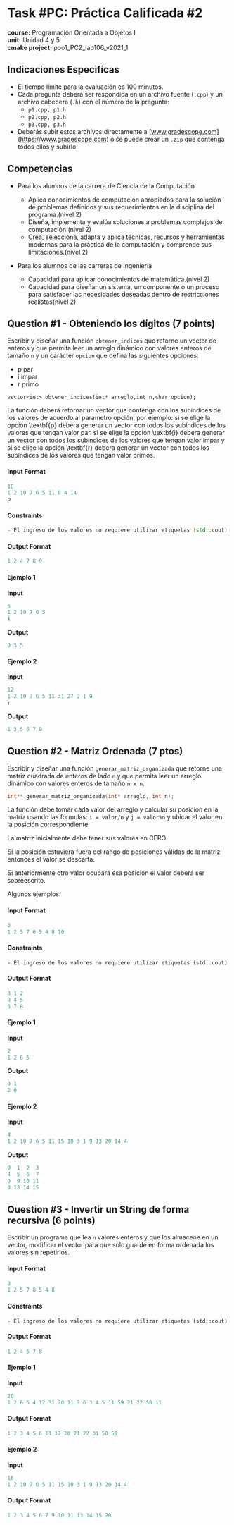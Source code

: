 # Task #PC: Práctica Calificada #2
**course:** Programación Orientada a Objetos I  
**unit:** Unidad 4 y 5  
**cmake project:** poo1_PC2_lab106_v2021_1
## Indicaciones Especificas
- El tiempo límite para la evaluación es 100 minutos.
- Cada pregunta deberá ser respondida en un archivo fuente (`.cpp`) y un archivo cabecera (`.h`) con el número de la pregunta:
    - `p1.cpp, p1.h`
    - `p2.cpp, p2.h`
    - `p3.cpp, p3.h`
- Deberás subir estos archivos directamente a [www.gradescope.com](https://www.gradescope.com) o se puede crear un `.zip` que contenga todos ellos y subirlo.

## Competencias
- Para los alumnos de la carrera de Ciencia de la Computación
    - Aplica conocimientos de computación  apropiados para la solución de  problemas definidos y sus requerimientos en la disciplina del programa.(nivel 2)
    - Diseña, implementa y evalúa soluciones a problemas complejos de computación.(nivel 2)
    - Crea, selecciona, adapta y aplica técnicas, recursos y herramientas modernas para la práctica de la computación y comprende sus limitaciones.(nivel 2)

- Para los alumnos de las carreras de Ingeniería
    - Capacidad para aplicar conocimientos de matemática.(nivel 2)
    - Capacidad para diseñar un sistema, un componente o un proceso para satisfacer las necesidades deseadas dentro de restricciones realistas(nivel 2)

## Question #1 - Obteniendo los dígitos (7 points)

Escribir y diseñar una función `obtener_indices` que retorne un vector de enteros y que permita leer un arreglo dinámico con valores enteros de tamaño `n` y un carácter `opcion` que defina las siguientes opciones:
- p par
- i impar
- r primo
```
vector<int> obtener_indices(int* arreglo,int n,char opcion);
```
La función deberá retornar un vector que contenga con los subíndices de los valores de acuerdo al parametro  opción, por ejemplo: si se elige la opción \textbf{p} debera generar un vector con todos los subíndices de los valores que tengan valor par. si se elige la opción \textbf{i} debera generar un vector con todos los subíndices de los valores que tengan valor impar y si se elige la opción \textbf{r} debera generar un vector con todos los subíndices de los valores que tengan valor primos.

#### Input Format

```cpp
10
1 2 10 7 6 5 11 8 4 14
p
```

#### Constraints

```cpp
- El ingreso de los valores no requiere utilizar etiquetas (std::cout)
```

#### Output Format

```cpp
1 2 4 7 8 9
```
#### Ejemplo 1
**Input**
```cpp
6
1 2 10 7 6 5
i
```
**Output**
```cpp
0 3 5
```

#### Ejemplo 2
**Input**
```cpp
12
1 2 10 7 6 5 11 31 27 2 1 9
r
```
**Output**
```cpp
1 3 5 6 7 9
```

## Question #2 - Matriz Ordenada (7 ptos)

Escribir y diseñar una función `generar_matriz_organizada` que retorne una matriz cuadrada de enteros de lado `n` y que permita leer un arreglo dinámico con valores enteros de tamaño `n x n`.

```cpp
int** generar_matriz_organizada(int* arreglo, int n);
```

La función debe tomar cada valor del arreglo y calcular su posición en la matriz usando las formulas: `i = valor/n` y `j = valor%n` y ubicar el valor en la posición correspondiente.

La matriz inicialmente debe tener sus valores en CERO.

Si la posición estuviera fuera del rango de posiciones válidas de la matriz entonces el valor se descarta.

Si anteriormente otro valor ocupará esa posición el valor deberá ser sobreescrito.

Algunos ejemplos:

#### Input Format

```cpp
3
1 2 5 7 6 5 4 8 10
```

#### Constraints

```
- El ingreso de los valores no requiere utilizar etiquetas (std::cout)
```

#### Output Format

```cpp
0 1 2
0 4 5
6 7 8
```

#### Ejemplo 1
**Input**
```cpp
2
1 2 6 5
```
**Output**
```cpp
0 1
2 0
```

#### Ejemplo 2
**Input**
```cpp
4
1 2 10 7 6 5 11 15 10 3 1 9 13 20 14 4
```
**Output**
```cpp
0  1  2  3
4  5  6  7
0  9 10 11
0 13 14 15
```

## Question #3 - Invertir un String de forma recursiva (6 points)

Escribir un programa que lea `n` valores enteros y que los almacene en un vector, modificar el vector para que solo guarde en forma ordenada los valores sin repetirlos.

#### Input Format

```cpp
8
1 2 5 7 8 5 4 8
```
#### Constraints

```
- El ingreso de los valores no requiere utilizar etiquetas (std::cout)
```

#### Output Format

```cpp
1 2 4 5 7 8
```

#### Ejemplo 1
**Input**
```cpp
20
1 2 6 5 4 12 31 20 11 2 6 3 4 5 11 59 21 22 50 11
```

#### Output Format

```cpp
1 2 3 4 5 6 11 12 20 21 22 31 50 59
```

#### Ejemplo 2
**Input**
```cpp
16
1 2 10 7 6 5 11 15 10 3 1 9 13 20 14 4
```

#### Output Format

```cpp
1 2 3 4 5 6 7 9 10 11 13 14 15 20
```
